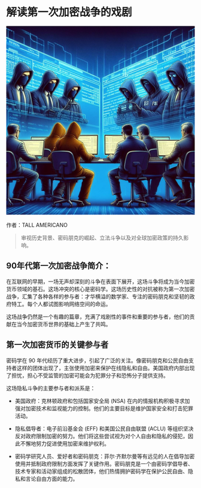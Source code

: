 # 解读第一次加密战争的戏剧

![firstcw](img/firstcw.jpg)

作者：TALL AMERICANO

> 审视历史背景、密码朋克的崛起、立法斗争以及对全球加密政策的持久影响。


## 90年代第一次加密战争简介：

在互联网的早期，一场无声却深刻的斗争在表面下展开，这场斗争将成为当今加密货币领域的基石。这场冲突的核心是密码学。这场历史性的对抗被称为第一次加密战争，汇集了各种各样的参与者：才华横溢的数学家、专注的密码朋克和坚韧的政府特工。每个人都试图影响网络空间的命运。

这场战争仍然是一个有趣的篇章，充满了戏剧性的事件和重要的参与者，他们的贡献在当今加密货币世界的基础上产生了共鸣。


## 第一次加密货币的关键参与者

密码学在 90 年代经历了重大进步，引起了广泛的关注。像密码朋克和公民自由支持者这样的团体出现了，主张使用加密来保护在线隐私和自由。美国政府内部出现了担忧，担心不受监管的加密可能会为犯罪分子和恐怖分子提供支持。

这场隐私斗争的主要参与者和派系是：

* 美国政府：克林顿政府和包括国家安全局 (NSA) 在内的情报机构积极寻求加强对加密技术和监视能力的控制。他们的主要目标是维护国家安全和打击犯罪活动。

* 隐私倡导者：电子前沿基金会 (EFF) 和美国公民自由联盟 (ACLU) 等组织坚决反对政府限制加密的努力。他们将这些尝试视为对个人自由和隐私的侵犯，因此不懈地努力促进使用加密来维护权利。

* 密码学研究人员、爱好者和密码朋克：菲尔·齐默尔曼等有远见的人在倡导加密使用并抵制政府限制方面发挥了关键作用。密码朋克是一个由密码学倡导者、技术专家和活动家组成的松散团体，他们热情拥护密码学在保护公民自由、隐私和言论自由方面的能力。


